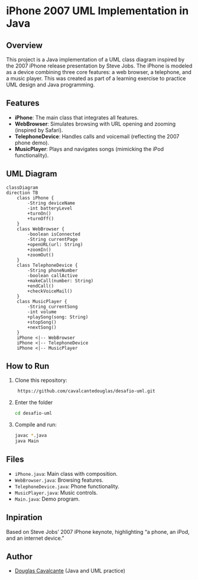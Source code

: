 # iPhone 2007 UML Implementation in Java

## Overview
This project is a Java implementation of a UML class diagram inspired by the 2007 iPhone release presentation by Steve Jobs. The iPhone is modeled as a device combining three core features: a web browser, a telephone, and a music player. This was created as part of a learning exercise to practice UML design and Java programming.

## Features
- **iPhone**: The main class that integrates all features.
- **WebBrowser**: Simulates browsing with URL opening and zooming (inspired by Safari).
- **TelephoneDevice**: Handles calls and voicemail (reflecting the 2007 phone demo).
- **MusicPlayer**: Plays and navigates songs (mimicking the iPod functionality).

## UML Diagram
```mermaid
classDiagram
direction TB
    class iPhone {
	    -String deviceName
	    -int batteryLevel
	    +turnOn()
	    +turnOff()
    }
    class WebBrowser {
	    -boolean isConnected
	    -String currentPage
	    +openURL(url: String)
	    +zoomIn()
	    +zoomOut()
    }
    class TelephoneDevice {
	    -String phoneNumber
	    -boolean callActive
	    +makeCall(number: String)
	    +endCall()
	    +checkVoiceMail()
    }
    class MusicPlayer {
	    -String currentSong
	    -int volume
	    +playSong(song: String)
	    +stopSong()
	    +nextSong()
    }
    iPhone <|-- WebBrowser
    iPhone <|-- TelephoneDevice
    iPhone <|-- MusicPlayer

```


## How to Run
1. Clone this repository:
   ```bash
	https://github.com/cavalcantedouglas/desafio-uml.git
   ```

2. Enter the folder
   ```bash
   cd desafio-uml
   ```

3. Compile and run:
   ```bash
   javac *.java
   java Main
   ```
## Files
- `iPhone.java`: Main class with composition.
- `WebBrowser.java`: Browsing features.
- `TelephoneDevice.java`: Phone functionality.
- `MusicPlayer.java`: Music controls.
- `Main.java`: Demo program.

## Inpiration
Based on Steve Jobs’ 2007 iPhone keynote, highlighting “a phone, an iPod, and an internet device.”

## Author
- [Douglas Cavalcante](https://github.com/cavalcantedouglas) (Java and UML practice)
